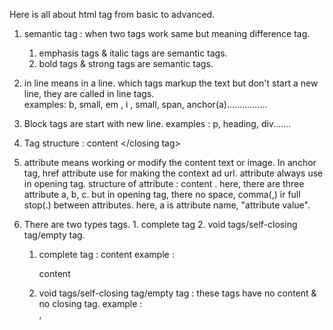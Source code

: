 Here is all about html tag from basic to advanced.

1. semantic tag : when two tags work same but meaning difference tag.
    1. emphasis tags & italic tags are semantic tags.
    2. bold tags & strong tags are semantic tags.
2. in line means in a line. which tags markup the text but don't start a new line, they are called in line tags.     
    examples: b, small, em , i , small, span, anchor(a)................
3. Block tags are start with new line. examples : p, heading, div.......

4. Tag structure : <opening tag> content </closing tag>

5. attribute means working or modify the content text or image. In anchor tag, href attribute use for making the context ad url. 
attribute always use in opening tag. structure of attribute : <tag a=" " b=" " c=" "> content </tag> . here, there are three attribute a, b, c. but in opening tag, there no space, comma(,) ir full stop(.) between attributes.
here, a is attribute name, "attribute value".

6. There are two types tags. 1. complete tag  2. void tags/self-closing tag/empty tag. 
    1. complete tag : <opening tag> content <self-closing tag> 
        example : <p>content</p> 
    2. void tags/self-closing tag/empty tag : these tags have no content & no closing tag. example : <br>, <img>
